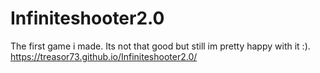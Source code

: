 # Infiniteshooter2.0
The first game i made. Its not that good but still im pretty happy with it :). https://treasor73.github.io/Infiniteshooter2.0/
